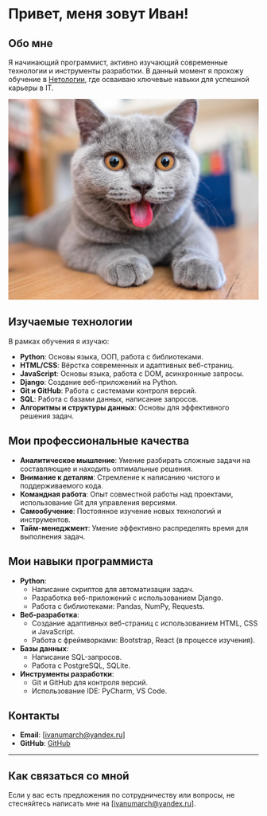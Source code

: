 # Привет, меня зовут Иван!

## Обо мне
Я начинающий программист, активно изучающий современные технологии и инструменты разработки. В данный момент я прохожу обучение в [Нетологии](https://netology.ru), где осваиваю ключевые навыки для успешной карьеры в IT.

![Мой кот](img/cat.jpeg)

## Изучаемые технологии
В рамках обучения я изучаю:

- **Python**: Основы языка, ООП, работа с библиотеками.
- **HTML/CSS**: Вёрстка современных и адаптивных веб-страниц.
- **JavaScript**: Основы языка, работа с DOM, асинхронные запросы.
- **Django**: Создание веб-приложений на Python.
- **Git и GitHub**: Работа с системами контроля версий.
- **SQL**: Работа с базами данных, написание запросов.
- **Алгоритмы и структуры данных**: Основы для эффективного решения задач.

## Мои профессиональные качества
- **Аналитическое мышление**: Умение разбирать сложные задачи на составляющие и находить оптимальные решения.
- **Внимание к деталям**: Стремление к написанию чистого и поддерживаемого кода.
- **Командная работа**: Опыт совместной работы над проектами, использование Git для управления версиями.
- **Самообучение**: Постоянное изучение новых технологий и инструментов.
- **Тайм-менеджмент**: Умение эффективно распределять время для выполнения задач.

## Мои навыки программиста
- **Python**:
  - Написание скриптов для автоматизации задач.
  - Разработка веб-приложений с использованием Django.
  - Работа с библиотеками: Pandas, NumPy, Requests.
- **Веб-разработка**:
  - Создание адаптивных веб-страниц с использованием HTML, CSS и JavaScript.
  - Работа с фреймворками: Bootstrap, React (в процессе изучения).
- **Базы данных**:
  - Написание SQL-запросов.
  - Работа с PostgreSQL, SQLite.
- **Инструменты разработки**:
  - Git и GitHub для контроля версий.
  - Использование IDE: PyCharm, VS Code.

## Контакты
- **Email**: [ivanumarch@yandex.ru]
- **GitHub**: [GitHub](https://github.com/ivan-march)

---

## Как связаться со мной
Если у вас есть предложения по сотрудничеству или вопросы, не стесняйтесь написать мне на [ivanumarch@yandex.ru].

